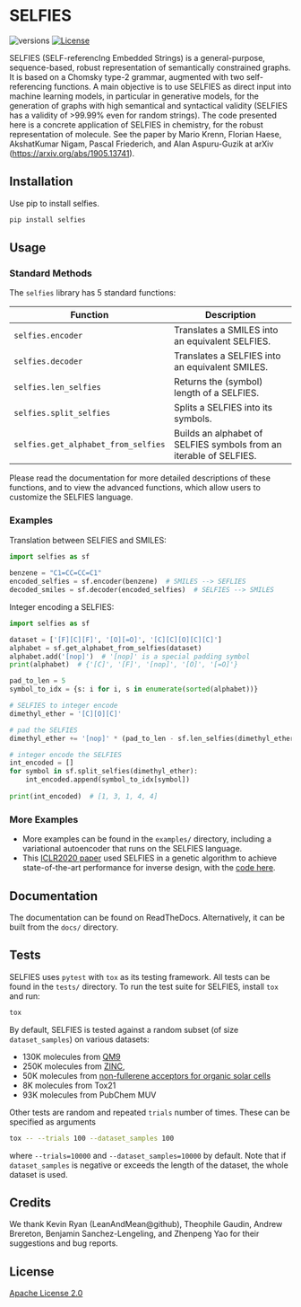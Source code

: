 # SELFIES

![versions](https://img.shields.io/pypi/pyversions/selfies.svg)
[![License](https://img.shields.io/badge/License-Apache%202.0-blue.svg)](https://opensource.org/licenses/Apache-2.0)


SELFIES (SELF-referencIng Embedded Strings) is a general-purpose, 
sequence-based, robust representation of semantically constrained graphs. It
is based on a Chomsky type-2 grammar, augmented with two self-referencing 
functions. A main objective is to use SELFIES as direct input into machine 
learning models, in particular in generative models, for the generation of 
graphs with high semantical and syntactical validity (SELFIES has a validity 
of >99.99% even for random strings). The code presented here is a concrete 
application of SELFIES in chemistry, for the robust representation of
molecule. See the paper by Mario Krenn, Florian Haese, AkshatKumar Nigam, 
Pascal Friederich, and Alan Aspuru-Guzik at
arXiv (https://arxiv.org/abs/1905.13741).


## Installation
Use pip to install selfies.

```bash
pip install selfies
```

## Usage

### Standard Methods 

The ``selfies`` library has 5 standard functions: 

| Function | Description |
| -------- | ----------- |
| ``selfies.encoder`` | Translates a SMILES into an equivalent SELFIES. | 
| ``selfies.decoder`` | Translates a SELFIES into an equivalent SMILES. |
| ``selfies.len_selfies`` | Returns the (symbol) length of a SELFIES.  | 
| ``selfies.split_selfies`` | Splits a SELFIES into its symbols. |
| ``selfies.get_alphabet_from_selfies`` | Builds an alphabet of SELFIES symbols from an iterable of SELFIES. |  

Please read the documentation for more detailed descriptions of these 
functions, and to view the advanced functions, which allow users to
customize the SELFIES language.

### Examples

Translation between SELFIES and SMILES: 

```python
import selfies as sf
    
benzene = "C1=CC=CC=C1"
encoded_selfies = sf.encoder(benzene)  # SMILES --> SEFLIES
decoded_smiles = sf.decoder(encoded_selfies)  # SELFIES --> SMILES
```

Integer encoding a SELFIES: 
```python
import selfies as sf

dataset = ['[F][C][F]', '[O][=O]', '[C][C][O][C][C]']
alphabet = sf.get_alphabet_from_selfies(dataset)
alphabet.add('[nop]')  # '[nop]' is a special padding symbol 
print(alphabet)  # {'[C]', '[F]', '[nop]', '[O]', '[=O]'}

pad_to_len = 5
symbol_to_idx = {s: i for i, s in enumerate(sorted(alphabet))}

# SELFIES to integer encode
dimethyl_ether = '[C][O][C]'

# pad the SELFIES 
dimethyl_ether += '[nop]' * (pad_to_len - sf.len_selfies(dimethyl_ether))

# integer encode the SELFIES 
int_encoded = []
for symbol in sf.split_selfies(dimethyl_ether):
    int_encoded.append(symbol_to_idx[symbol])
    
print(int_encoded)  # [1, 3, 1, 4, 4]
```

### More Examples

* More examples can be found in the ``examples/`` directory, including a 
variational autoencoder that runs on the SELFIES language.
* This [ICLR2020 paper](https://arxiv.org/abs/1909.11655) used SELFIES in a
genetic algorithm to achieve state-of-the-art performance for inverse design, 
with the [code here](https://github.com/aspuru-guzik-group/GA).

## Documentation 

The documentation can be found on ReadTheDocs. Alternatively, it can be built 
from the ``docs/`` directory.


## Tests
SELFIES uses `pytest` with `tox` as its testing framework.
All tests can be found in  the `tests/` directory. To run the test suite for 
SELFIES, install ``tox`` and run:  

```bash
tox
```

By default, SELFIES is tested against a random subset
(of size ``dataset_samples``) on various datasets:

 * 130K molecules from [QM9](https://www.nature.com/articles/sdata201422)
 * 250K molecules from [ZINC](https://en.wikipedia.org/wiki/ZINC_database), 
 * 50K molecules from [non-fullerene acceptors for organic solar cells](https://www.sciencedirect.com/science/article/pii/S2542435117301307)
 * 8K molecules from Tox21
 * 93K molecules from PubChem MUV
 
Other tests are random and repeated ``trials`` number of times. 
These can be specified as arguments 

```bash
tox -- --trials 100 --dataset_samples 100
```

where ``--trials=10000`` and ``--dataset_samples=10000`` by default. Note that 
if ``dataset_samples`` is negative or exceeds the length of the dataset, 
the whole dataset is used. 


## Credits

We thank Kevin Ryan (LeanAndMean@github), Theophile Gaudin, Andrew Brereton,
Benjamin Sanchez-Lengeling, and Zhenpeng Yao for their suggestions and 
bug reports. 

## License 

[Apache License 2.0](https://choosealicense.com/licenses/apache-2.0/)
